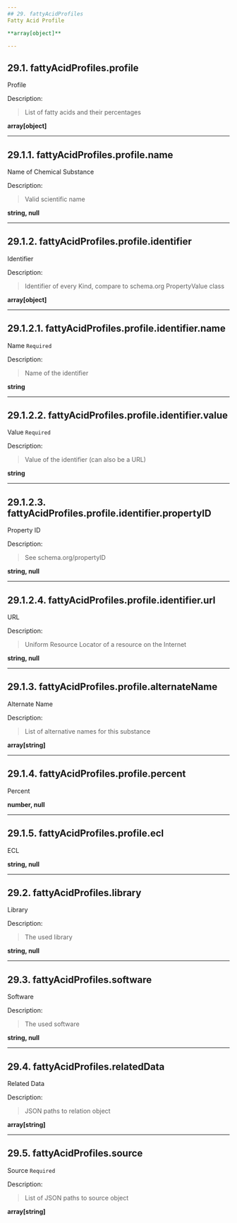 ```yaml
---
## 29. fattyAcidProfiles
Fatty Acid Profile  

**array[object]**

---
```

## 29.1. fattyAcidProfiles.profile
Profile  

Description:
> List of fatty acids and their percentages  

**array[object]**

---
## 29.1.1. fattyAcidProfiles.profile.name
Name of Chemical Substance  

Description:
> Valid scientific name  

**string, null**

---
## 29.1.2. fattyAcidProfiles.profile.identifier
Identifier  

Description:
> Identifier of every Kind, compare to schema.org PropertyValue class  

**array[object]**

---
## 29.1.2.1. fattyAcidProfiles.profile.identifier.name
Name  `Required`

Description:
> Name of the identifier  

**string**

---
## 29.1.2.2. fattyAcidProfiles.profile.identifier.value
Value  `Required`

Description:
> Value of the identifier (can also be a URL)  

**string**

---
## 29.1.2.3. fattyAcidProfiles.profile.identifier.propertyID
Property ID  

Description:
> See schema.org/propertyID  

**string, null**

---
## 29.1.2.4. fattyAcidProfiles.profile.identifier.url
URL  

Description:
> Uniform Resource Locator of a resource on the Internet  

**string, null**

---
## 29.1.3. fattyAcidProfiles.profile.alternateName
Alternate Name  

Description:
> List of alternative names for this substance  

**array[string]**

---
## 29.1.4. fattyAcidProfiles.profile.percent
Percent  

**number, null**

---
## 29.1.5. fattyAcidProfiles.profile.ecl
ECL  

**string, null**

---
## 29.2. fattyAcidProfiles.library
Library  

Description:
> The used library  

**string, null**

---
## 29.3. fattyAcidProfiles.software
Software  

Description:
> The used software  

**string, null**

---
## 29.4. fattyAcidProfiles.relatedData
Related Data  

Description:
> JSON paths to relation object  

**array[string]**

---
## 29.5. fattyAcidProfiles.source
Source  `Required`

Description:
> List of JSON paths to source object  

**array[string]**
